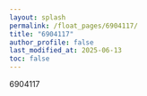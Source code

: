 ```yaml
---
layout: splash
permalink: /float_pages/6904117/
title: "6904117"
author_profile: false
last_modified_at: 2025-06-13
toc: false
---
```

 
6904117

